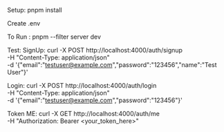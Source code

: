 Setup:
pnpm install

Create .env


To Run : 
pnpm --filter server dev 


Test:
SignUp:
curl -X POST http://localhost:4000/auth/signup \
  -H "Content-Type: application/json" \
  -d '{"email":"testuser@example.com","password":"123456","name":"Test User"}'

Login:
curl -X POST http://localhost:4000/auth/login \
  -H "Content-Type: application/json" \
  -d '{"email":"testuser@example.com","password":"123456"}'


Token ME:
curl -X GET http://localhost:4000/auth/me \
  -H "Authorization: Bearer <your_token_here>"
